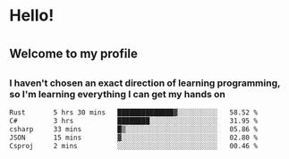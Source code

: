 
<h1>Hello!<h1>
<h2>Welcome to my profile<h2>
<h3>I haven't chosen an exact direction of learning programming, so I'm learning everything I can get my hands on</h3>

<!--START_SECTION:waka-->

```txt
Rust       5 hrs 30 mins   ██████████████▓░░░░░░░░░░   58.52 %
C#         3 hrs           ████████░░░░░░░░░░░░░░░░░   31.95 %
csharp     33 mins         █▒░░░░░░░░░░░░░░░░░░░░░░░   05.86 %
JSON       15 mins         ▓░░░░░░░░░░░░░░░░░░░░░░░░   02.80 %
Csproj     2 mins          ░░░░░░░░░░░░░░░░░░░░░░░░░   00.46 %
```

<!--END_SECTION:waka-->
